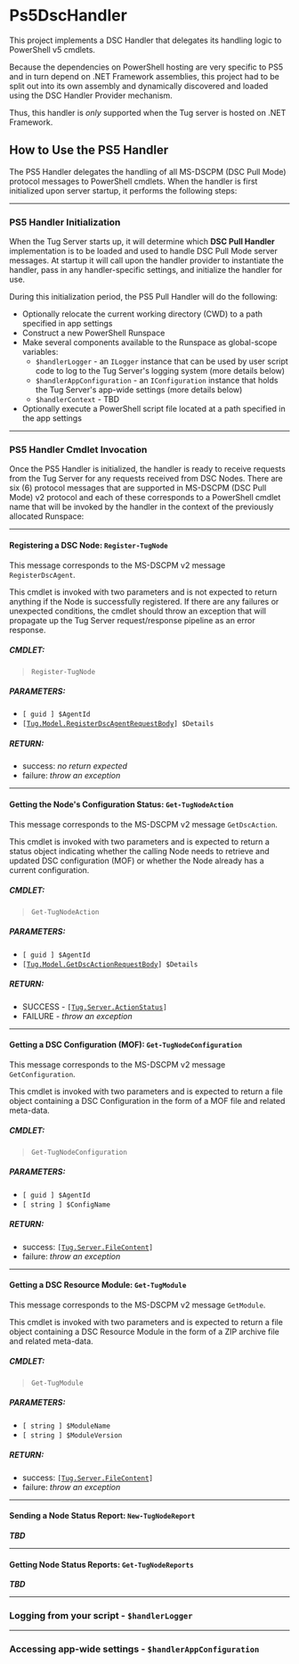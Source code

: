 # Ps5DscHandler

This project implements a DSC Handler that delegates its handling logic
to PowerShell v5 cmdlets.

Because the dependencies on PowerShell hosting are very specific to PS5
and in turn depend on .NET Framework assemblies, this project had to be
split out into its own assembly and dynamically discovered and loaded
using the DSC Handler Provider mechanism.

Thus, this handler is *only* supported when the Tug server is hosted on
.NET Framework.

## How to Use the PS5 Handler

The PS5 Handler delegates the handling of all MS-DSCPM (DSC Pull Mode) protocol
messages to PowerShell cmdlets.  When the handler is first initialized upon
server startup, it performs the following steps:

---
### PS5 Handler Initialization

When the Tug Server starts up, it will determine which **DSC Pull Handler**
implementation is to be loaded and used to handle DSC Pull Mode server messages.
At startup it will call upon the handler provider to instantiate the handler,
pass in any handler-specific settings, and initialize the handler for use.

During this initialization period, the PS5 Pull Handler will do the following:

* Optionally relocate the current working directory (CWD) to a path
  specified in app settings
* Construct a new PowerShell Runspace
* Make several components available to the Runspace as global-scope variables:
  * `$handlerLogger` - an `ILogger` instance that can be used by user script
    code to log to the Tug Server's logging system (more details below)
  * `$handlerAppConfiguration` - an `IConfiguration` instance that holds the
    Tug Server's app-wide settings (more details below)
  * `$handlerContext` - TBD
* Optionally execute a PowerShell script file located at a path specified
  in the app settings

---
### PS5 Handler Cmdlet Invocation

Once the PS5 Handler is initialized, the handler is ready to receive requests
from the Tug Server for any requests received from DSC Nodes.  There are six
(6) protocol messages that are supported in MS-DSCPM (DSC Pull Mode) v2 protocol
and each of these corresponds to a PowerShell cmdlet name that will be invoked
by the handler in the context of the previously allocated Runspace:

---
#### Registering a DSC Node:  `Register-TugNode`

This message corresponds to the MS-DSCPM v2 message `RegisterDscAgent`.

This cmdlet is invoked with two parameters and is not expected to return
anything if the Node is successfully registered.  If there are any failures
or unexpected conditions, the cmdlet should throw an exception that will
propagate up the Tug Server request/response pipeline as an error response.

##### CMDLET:
> `Register-TugNode`

##### PARAMETERS:

* `[ guid ] $AgentId`
* `[`[`Tug.Model.RegisterDscAgentRequestBody`](https://github.com/PowerShellOrg/tug/blob/master/src/Tug.Base/Model/RegisterDscAgentRequestBody.cs)`] $Details`

##### RETURN:
* success: *no return expected*
* failure: *throw an exception*

---
#### Getting the Node's Configuration Status:  `Get-TugNodeAction`

This message corresponds to the MS-DSCPM v2 message `GetDscAction`.

This cmdlet is invoked with two parameters and is expected to return
a status object indicating whether the calling Node needs to retrieve
and updated DSC configuration (MOF) or whether the Node already has
a current configuration.

##### CMDLET:
> `Get-TugNodeAction`

##### PARAMETERS:
* `[ guid ] $AgentId`
* `[`[`Tug.Model.GetDscActionRequestBody`](https://github.com/PowerShellOrg/tug/blob/master/src/Tug.Base/Model/GetDscActionRequestBody.cs)`] $Details`

##### RETURN:
* SUCCESS - `[`[`Tug.Server.ActionStatus`](https://github.com/PowerShellOrg/tug/blob/master/src/Tug.Server.Base/ActionStatus.cs)`]`
* FAILURE - *throw an exception*

---
#### Getting a DSC Configuration (MOF):  `Get-TugNodeConfiguration`

This message corresponds to the MS-DSCPM v2 message `GetConfiguration`.

This cmdlet is invoked with two parameters and is expected to return
a file object containing a DSC Configuration in the form of a MOF file
and related meta-data.

##### CMDLET:
>`Get-TugNodeConfiguration`

##### PARAMETERS:
* `[ guid ] $AgentId`
* `[ string ] $ConfigName`

##### RETURN:
* success: `[`[`Tug.Server.FileContent`](https://github.com/PowerShellOrg/tug/blob/master/src/Tug.Server.Base/FileContent.cs)`]`
* failure: *throw an exception*

---
#### Getting a DSC Resource Module:  `Get-TugModule`

This message corresponds to the MS-DSCPM v2 message `GetModule`.

This cmdlet is invoked with two parameters and is expected to return
a file object containing a DSC Resource Module in the form of a ZIP
archive file and related meta-data.

##### CMDLET:
> `Get-TugModule`

##### PARAMETERS:
* `[ string ] $ModuleName`
* `[ string ] $ModuleVersion`

##### RETURN:
* success: `[`[`Tug.Server.FileContent`](https://github.com/PowerShellOrg/tug/blob/master/src/Tug.Server.Base/FileContent.cs)`]`
* failure: *throw an exception*

---
#### Sending a Node Status Report:  `New-TugNodeReport`

***TBD***

---
#### Getting Node Status Reports:  `Get-TugNodeReports`

***TBD***

---
### Logging from your script - `$handlerLogger`

---
### Accessing app-wide settings - `$handlerAppConfiguration`


